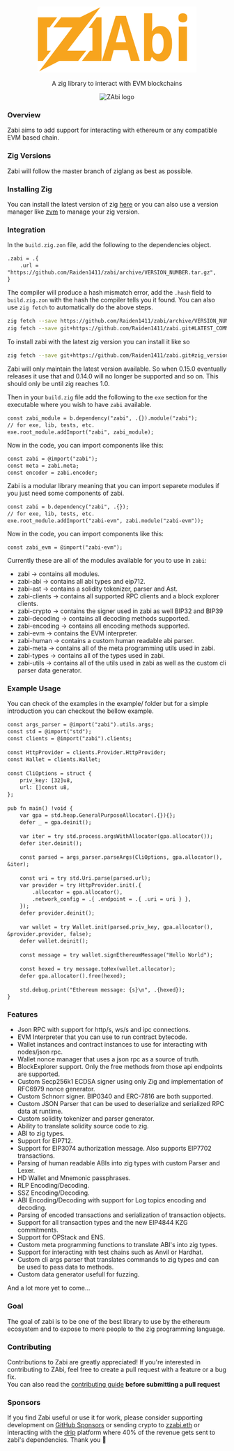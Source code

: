 <br/>

<p align="center">
    <picture>
      <source media="(prefers-color-scheme: dark)" srcset="https://raw.githubusercontent.com/Raiden1411/zabi/main/.github/zabi.svg">
      <img alt="ZAbi logo" src="https://raw.githubusercontent.com/Raiden1411/zabi/main/.github/zabi.svg" width="auto" height="150">
    </picture>
</p>

<p align="center">
  A zig library to interact with EVM blockchains 
<p>

<p align="center">
  <picture>
    <source media="(prefers-color-scheme: dark)" srcset="https://codecov.io/github/Raiden1411/zabi/graph/badge.svg">
    <img alt="ZAbi logo" src="https://codecov.io/github/Raiden1411/zabi/graph/badge.svg" width="auto" height="25">
  </picture>
<p>

### Overview
Zabi aims to add support for interacting with ethereum or any compatible EVM based chain. 


### Zig Versions
Zabi will follow the master branch of ziglang as best as possible.


### Installing Zig
You can install the latest version of zig [here](https://ziglang.org/download/) or you can also use a version manager like [zvm](https://www.zvm.app/guides/install-zvm/) to manage your zig version.


### Integration
In the `build.zig.zon` file, add the following to the dependencies object.

```zig
.zabi = .{
    .url = "https://github.com/Raiden1411/zabi/archive/VERSION_NUMBER.tar.gz",
}
```

The compiler will produce a hash mismatch error, add the `.hash` field to `build.zig.zon`
with the hash the compiler tells you it found.
You can also use `zig fetch` to automatically do the above steps.

```bash
zig fetch --save https://github.com/Raiden1411/zabi/archive/VERSION_NUMBER.tar.gz 
zig fetch --save git+https://github.com/Raiden1411/zabi.git#LATEST_COMMIT
```

To install zabi with the latest zig version you can install it like so
```bash
zig fetch --save git+https://github.com/Raiden1411/zabi.git#zig_version_0.14.0
```

Zabi will only maintain the latest version available. So when 0.15.0 eventually releases it use that and 0.14.0 will no longer be supported and so on.
This should only be until zig reaches 1.0.

Then in your `build.zig` file add the following to the `exe` section for the executable where you wish to have `zabi` available.
```zig
const zabi_module = b.dependency("zabi", .{}).module("zabi");
// for exe, lib, tests, etc.
exe.root_module.addImport("zabi", zabi_module);
```

Now in the code, you can import components like this:
```zig
const zabi = @import("zabi");
const meta = zabi.meta;
const encoder = zabi.encoder;
```

Zabi is a modular library meaning that you can import separete modules if you just need some components of zabi.
```zig
const zabi = b.dependency("zabi", .{});
// for exe, lib, tests, etc.
exe.root_module.addImport("zabi-evm", zabi.module("zabi-evm"));
```

Now in the code, you can import components like this:
```zig
const zabi_evm = @import("zabi-evm");
```

Currently these are all of the modules available for you to use in `zabi`:
- zabi -> contains all modules.
- zabi-abi -> contains all abi types and eip712.
- zabi-ast -> contains a solidity tokenizer, parser and Ast.
- zabi-clients -> contains all supported RPC clients and a block explorer clients.
- zabi-crypto -> contains the signer used in zabi as well BIP32 and BIP39
- zabi-decoding -> contains all decoding methods supported.
- zabi-encoding -> contains all encoding methods supported.
- zabi-evm -> contains the EVM interpreter.
- zabi-human -> contains a custom human readable abi parser.
- zabi-meta -> contains all of the meta programming utils used in zabi.
- zabi-types -> contains all of the types used in zabi.
- zabi-utils -> contains all of the utils used in zabi as well as the custom cli parser data generator.


### Example Usage
You can check of the examples in the example/ folder but for a simple introduction you can checkout the bellow example.

```zig
const args_parser = @import("zabi").utils.args;
const std = @import("std");
const clients = @import("zabi").clients;

const HttpProvider = clients.Provider.HttpProvider;
const Wallet = clients.Wallet;

const CliOptions = struct {
    priv_key: [32]u8,
    url: []const u8,
};

pub fn main() !void {
    var gpa = std.heap.GeneralPurposeAllocator(.{}){};
    defer _ = gpa.deinit();

    var iter = try std.process.argsWithAllocator(gpa.allocator());
    defer iter.deinit();

    const parsed = args_parser.parseArgs(CliOptions, gpa.allocator(), &iter);

    const uri = try std.Uri.parse(parsed.url);
    var provider = try HttpProvider.init(.{
        .allocator = gpa.allocator(),
        .network_config = .{ .endpoint = .{ .uri = uri } },
    });
    defer provider.deinit();

    var wallet = try Wallet.init(parsed.priv_key, gpa.allocator(), &provider.provider, false);
    defer wallet.deinit();

    const message = try wallet.signEthereumMessage("Hello World");

    const hexed = try message.toHex(wallet.allocator);
    defer gpa.allocator().free(hexed);

    std.debug.print("Ethereum message: {s}\n", .{hexed});
}
```


### Features

- Json RPC with support for http/s, ws/s and ipc connections.
- EVM Interpreter that you can use to run contract bytecode.
- Wallet instances and contract instances to use for interacting with nodes/json rpc.
- Wallet nonce manager that uses a json rpc as a source of truth.
- BlockExplorer support. Only the free methods from those api endpoints are supported.
- Custom Secp256k1 ECDSA signer using only Zig and implementation of RFC6979 nonce generator.
- Custom Schnorr signer. BIP0340 and ERC-7816 are both supported.
- Custom JSON Parser that can be used to deserialize and serialized RPC data at runtime.
- Custom solidity tokenizer and parser generator.
- Ability to translate solidity source code to zig.
- ABI to zig types.
- Support for EIP712.
- Support for EIP3074 authorization message. Also supports EIP7702 transactions.
- Parsing of human readable ABIs into zig types with custom Parser and Lexer.
- HD Wallet and Mnemonic passphrases.
- RLP Encoding/Decoding.
- SSZ Encoding/Decoding.
- ABI Encoding/Decoding with support for Log topics encoding and decoding.
- Parsing of encoded transactions and serialization of transaction objects.
- Support for all transaction types and the new EIP4844 KZG commitments.
- Support for OPStack and ENS.
- Custom meta programming functions to translate ABI's into zig types.
- Support for interacting with test chains such as Anvil or Hardhat.
- Custom cli args parser that translates commands to zig types and can be used to pass data to methods.
- Custom data generator usefull for fuzzing.

And a lot more yet to come...

### Goal
The goal of zabi is to be one of the best library to use by the ethereum ecosystem and to expose to more people to the zig programming language.


### Contributing
Contributions to Zabi are greatly appreciated! If you're interested in contributing to ZAbi, feel free to create a pull request with a feature or a bug fix. \
You can also read the [contributing guide](/.github/CONTRIBUTING.md) **before submitting a pull request**


### Sponsors
If you find Zabi useful or use it for work, please consider supporting development on [GitHub Sponsors]( https://github.com/sponsors/Raiden1411) or sending crypto to [zzabi.eth](https://etherscan.io/name-lookup-search?id=zzabi.eth) or interacting with the [drip](https://www.drips.network/app/projects/github/Raiden1411/zabi?exact) platform where 40% of the revenue gets sent to zabi's dependencies. Thank you 🙏
